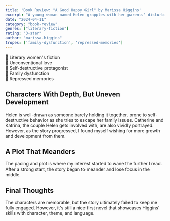 ```yaml
---
title: 'Book Review: "A Good Happy Girl" by Marissa Higgins'
excerpt: "A young woman named Helen grapples with her parents' disturbing crime while building a relationship with a lesbian couple."
date: "2024-04-11"
category: "book-review"
genres: ["literary-fiction"]
rating: "3-star"
author: "marissa-higgins"
tropes: ['family-dysfunction', 'repressed-memories']
---
```


📍 Literary women's fiction  
📍 Unconventional love  
📍 Self-destructive protagonist  
📍 Family dysfunction  
📍 Repressed memories  

## Characters With Depth, But Uneven Development
Helen is well-drawn as someone barely holding it together, prone to self-destructive behavior as she tries to escape her family issues. Catherine and Katrina, the couple Helen gets involved with, are also vividly portrayed. However, as the story progressed, I found myself wishing for more growth and development from them.

## A Plot That Meanders
The pacing and plot is where my interest started to wane the further I read. After a strong start, the story began to meander and lose focus in the middle.

## Final Thoughts
The characters are memorable, but the story ultimately failed to keep me fully engaged. However, it's still a nice first novel that showcases Higgins' skills with character, theme, and language.

